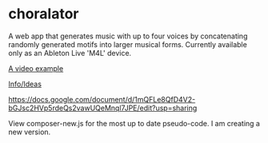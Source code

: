 # choralator
A web app that generates music with up to four voices by concatenating randomly generated motifs into larger musical forms. Currently available only as an Ableton Live 'M4L' device.

[A video example](https://drive.google.com/open?id=1LPwzdxmeq0OA19RDOUyLk8q0LmFCpnBL)

[Info/Ideas](https://docs.google.com/document/d/1aCruQvra4gdVxM3bSFUnUqEJpPABJFGzBNuV2EBoTNo/edit?usp=sharing)

https://docs.google.com/document/d/1mQFLe8QfD4V2-bGJsc2HVp5rdeQs2vawUQeMnql7JPE/edit?usp=sharing


View composer-new.js for the most up to date pseudo-code. I am creating a new version.

